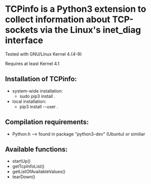 TCPinfo is a Python3 extension to collect information about TCP-sockets via the Linux's inet_diag interface
===========================================================================================================
Tested with GNU/Linux Kernel 4.{4-9}

Requires at least Kernel 4.1


Installation of TCPinfo:
--------------------------------------------------------------------------------
* system-wide installation:
    * sudo pip3 install .
* local installation:
    * pip3 install --user .


Compilation requirements:
--------------------------------------------------------------------------------
* Python.h      --> found in package "python3-dev" (Ubuntu) or similiar


Available functions:
--------------------------------------------------------------------------------
* startUp()
* getTcpInfoList()
* getListOfAvailableValues()
* tearDown()
